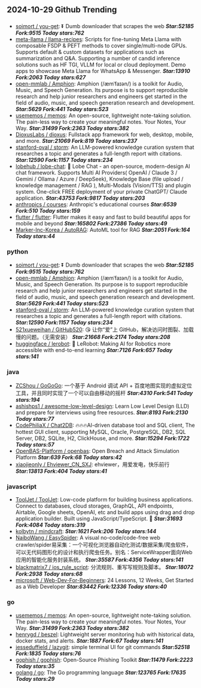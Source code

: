 ## 2024-10-29 Github Trending

### 
* [soimort / you-get](https://github.com/soimort/you-get): ⏬ Dumb downloader that scrapes the web ***Star:52185 Fork:9515 Today stars:762***
* [meta-llama / llama-recipes](https://github.com/meta-llama/llama-recipes): Scripts for fine-tuning Meta Llama with composable FSDP & PEFT methods to cover single/multi-node GPUs. Supports default & custom datasets for applications such as summarization and Q&A. Supporting a number of candid inference solutions such as HF TGI, VLLM for local or cloud deployment. Demo apps to showcase Meta Llama for WhatsApp & Messenger. ***Star:13910 Fork:2063 Today stars:627***
* [open-mmlab / Amphion](https://github.com/open-mmlab/Amphion): Amphion (/æmˈfaɪən/) is a toolkit for Audio, Music, and Speech Generation. Its purpose is to support reproducible research and help junior researchers and engineers get started in the field of audio, music, and speech generation research and development. ***Star:5629 Fork:441 Today stars:523***
* [usememos / memos](https://github.com/usememos/memos): An open-source, lightweight note-taking solution. The pain-less way to create your meaningful notes. Your Notes, Your Way. ***Star:31499 Fork:2363 Today stars:382***
* [DioxusLabs / dioxus](https://github.com/DioxusLabs/dioxus): Fullstack app framework for web, desktop, mobile, and more. ***Star:21069 Fork:819 Today stars:237***
* [stanford-oval / storm](https://github.com/stanford-oval/storm): An LLM-powered knowledge curation system that researches a topic and generates a full-length report with citations. ***Star:12590 Fork:1157 Today stars:234***
* [lobehub / lobe-chat](https://github.com/lobehub/lobe-chat): 🤯 Lobe Chat - an open-source, modern-design AI chat framework. Supports Multi AI Providers( OpenAI / Claude 3 / Gemini / Ollama / Azure / DeepSeek), Knowledge Base (file upload / knowledge management / RAG ), Multi-Modals (Vision/TTS) and plugin system. One-click FREE deployment of your private ChatGPT/ Claude application. ***Star:43753 Fork:9817 Today stars:203***
* [anthropics / courses](https://github.com/anthropics/courses): Anthropic's educational courses ***Star:6539 Fork:510 Today stars:159***
* [flutter / flutter](https://github.com/flutter/flutter): Flutter makes it easy and fast to build beautiful apps for mobile and beyond ***Star:165802 Fork:27386 Today stars:49***
* [Marker-Inc-Korea / AutoRAG](https://github.com/Marker-Inc-Korea/AutoRAG): AutoML tool for RAG ***Star:2051 Fork:164 Today stars:44***

### python
* [soimort / you-get](https://github.com/soimort/you-get): ⏬ Dumb downloader that scrapes the web ***Star:52185 Fork:9515 Today stars:762***
* [open-mmlab / Amphion](https://github.com/open-mmlab/Amphion): Amphion (/æmˈfaɪən/) is a toolkit for Audio, Music, and Speech Generation. Its purpose is to support reproducible research and help junior researchers and engineers get started in the field of audio, music, and speech generation research and development. ***Star:5629 Fork:441 Today stars:523***
* [stanford-oval / storm](https://github.com/stanford-oval/storm): An LLM-powered knowledge curation system that researches a topic and generates a full-length report with citations. ***Star:12590 Fork:1157 Today stars:234***
* [521xueweihan / GitHub520](https://github.com/521xueweihan/GitHub520): 😘 让你“爱”上 GitHub，解决访问时图裂、加载慢的问题。（无需安装） ***Star:21668 Fork:2174 Today stars:208***
* [huggingface / lerobot](https://github.com/huggingface/lerobot): 🤗 LeRobot: Making AI for Robotics more accessible with end-to-end learning ***Star:7126 Fork:657 Today stars:141***

### java
* [ZCShou / GoGoGo](https://github.com/ZCShou/GoGoGo): 一个基于 Android 调试 API + 百度地图实现的虚拟定位工具，并且同时实现了一个可以自由移动的摇杆 ***Star:4310 Fork:541 Today stars:194***
* [ashishps1 / awesome-low-level-design](https://github.com/ashishps1/awesome-low-level-design): Learn Low Level Design (LLD) and prepare for interviews using free resources. ***Star:8193 Fork:2130 Today stars:77***
* [CodePhiliaX / Chat2DB](https://github.com/CodePhiliaX/Chat2DB): 🔥🔥🔥AI-driven database tool and SQL client, The hottest GUI client, supporting MySQL, Oracle, PostgreSQL, DB2, SQL Server, DB2, SQLite, H2, ClickHouse, and more. ***Star:15294 Fork:1722 Today stars:57***
* [OpenBAS-Platform / openbas](https://github.com/OpenBAS-Platform/openbas): Open Breach and Attack Simulation Platform ***Star:639 Fork:68 Today stars:42***
* [xiaojieonly / Ehviewer_CN_SXJ](https://github.com/xiaojieonly/Ehviewer_CN_SXJ): ehviewer，用爱发电，快乐前行 ***Star:13813 Fork:404 Today stars:41***

### javascript
* [ToolJet / ToolJet](https://github.com/ToolJet/ToolJet): Low-code platform for building business applications. Connect to databases, cloud storages, GraphQL, API endpoints, Airtable, Google sheets, OpenAI, etc and build apps using drag and drop application builder. Built using JavaScript/TypeScript. 🚀 ***Star:31693 Fork:4084 Today stars:319***
* [kolbytn / mindcraft](https://github.com/kolbytn/mindcraft):  ***Star:1621 Fork:206 Today stars:144***
* [NaiboWang / EasySpider](https://github.com/NaiboWang/EasySpider): A visual no-code/code-free web crawler/spider易采集：一个可视化浏览器自动化测试/数据采集/爬虫软件，可以无代码图形化的设计和执行爬虫任务。别名：ServiceWrapper面向Web应用的智能化服务封装系统。 ***Star:35587 Fork:4356 Today stars:141***
* [blackmatrix7 / ios_rule_script](https://github.com/blackmatrix7/ios_rule_script): 分流规则、重写写规则及脚本。 ***Star:18072 Fork:2938 Today stars:68***
* [microsoft / Web-Dev-For-Beginners](https://github.com/microsoft/Web-Dev-For-Beginners): 24 Lessons, 12 Weeks, Get Started as a Web Developer ***Star:83442 Fork:12336 Today stars:40***

### go
* [usememos / memos](https://github.com/usememos/memos): An open-source, lightweight note-taking solution. The pain-less way to create your meaningful notes. Your Notes, Your Way. ***Star:31499 Fork:2363 Today stars:382***
* [henrygd / beszel](https://github.com/henrygd/beszel): Lightweight server monitoring hub with historical data, docker stats, and alerts. ***Star:1887 Fork:67 Today stars:141***
* [jesseduffield / lazygit](https://github.com/jesseduffield/lazygit): simple terminal UI for git commands ***Star:52518 Fork:1835 Today stars:76***
* [gophish / gophish](https://github.com/gophish/gophish): Open-Source Phishing Toolkit ***Star:11479 Fork:2223 Today stars:35***
* [golang / go](https://github.com/golang/go): The Go programming language ***Star:123765 Fork:17635 Today stars:29***
